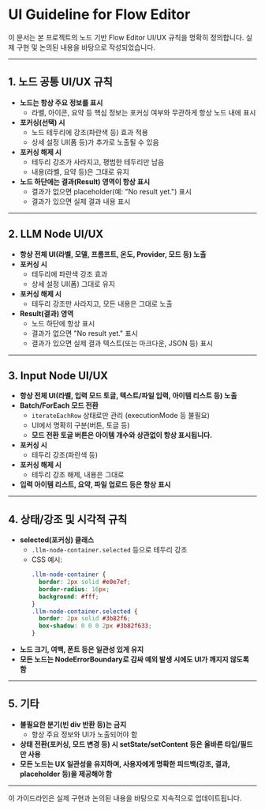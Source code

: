 # UI Guideline for Flow Editor

이 문서는 본 프로젝트의 노드 기반 Flow Editor UI/UX 규칙을 명확히 정의합니다. 실제 구현 및 논의된 내용을 바탕으로 작성되었습니다.

---

## 1. 노드 공통 UI/UX 규칙

- **노드는 항상 주요 정보를 표시**
  - 라벨, 아이콘, 요약 등 핵심 정보는 포커싱 여부와 무관하게 항상 노드 내에 표시
- **포커싱(선택) 시**
  - 노드 테두리에 강조(파란색 등) 효과 적용
  - 상세 설정 UI(폼 등)가 추가로 노출될 수 있음
- **포커싱 해제 시**
  - 테두리 강조가 사라지고, 평범한 테두리만 남음
  - 내용(라벨, 요약 등)은 그대로 유지
- **노드 하단에는 결과(Result) 영역이 항상 표시**
  - 결과가 없으면 placeholder(예: "No result yet.") 표시
  - 결과가 있으면 실제 결과 내용 표시

---

## 2. LLM Node UI/UX

- **항상 전체 UI(라벨, 모델, 프롬프트, 온도, Provider, 모드 등) 노출**
- **포커싱 시**
  - 테두리에 파란색 강조 효과
  - 상세 설정 UI(폼) 그대로 유지
- **포커싱 해제 시**
  - 테두리 강조만 사라지고, 모든 내용은 그대로 노출
- **Result(결과) 영역**
  - 노드 하단에 항상 표시
  - 결과가 없으면 "No result yet." 표시
  - 결과가 있으면 실제 결과 텍스트(또는 마크다운, JSON 등) 표시

---

## 3. Input Node UI/UX

- **항상 전체 UI(라벨, 입력 모드 토글, 텍스트/파일 입력, 아이템 리스트 등) 노출**
- **Batch/ForEach 모드 전환**
  - `iterateEachRow` 상태로만 관리 (executionMode 등 불필요)
  - UI에서 명확히 구분(버튼, 토글 등)
  - **모드 전환 토글 버튼은 아이템 개수와 상관없이 항상 표시됩니다.**
- **포커싱 시**
  - 테두리 강조(파란색 등)
- **포커싱 해제 시**
  - 테두리 강조 해제, 내용은 그대로
- **입력 아이템 리스트, 요약, 파일 업로드 등은 항상 표시**

---

## 4. 상태/강조 및 시각적 규칙

- **selected(포커싱) 클래스**
  - `.llm-node-container.selected` 등으로 테두리 강조
  - CSS 예시:
    ```css
    .llm-node-container {
      border: 2px solid #e0e7ef;
      border-radius: 16px;
      background: #fff;
    }
    .llm-node-container.selected {
      border: 2px solid #3b82f6;
      box-shadow: 0 0 0 2px #3b82f633;
    }
    ```
- **노드 크기, 여백, 폰트 등은 일관성 있게 유지**
- **모든 노드는 NodeErrorBoundary로 감싸 예외 발생 시에도 UI가 깨지지 않도록 함**

---

## 5. 기타

- **불필요한 분기(빈 div 반환 등)는 금지**
  - 항상 주요 정보와 UI가 노출되어야 함
- **상태 전환(포커싱, 모드 변경 등) 시 setState/setContent 등은 올바른 타입/필드만 사용**
- **모든 노드는 UX 일관성을 유지하며, 사용자에게 명확한 피드백(강조, 결과, placeholder 등)을 제공해야 함**

---

이 가이드라인은 실제 구현과 논의된 내용을 바탕으로 지속적으로 업데이트됩니다. 